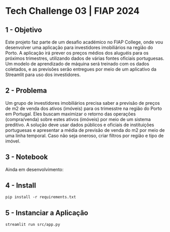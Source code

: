 # Tech Challenge 03 | FIAP 2024

## 1 - Objetivo

Este projeto faz parte de um desafio académico no FIAP College, onde vou desenvolver uma aplicação para investidores imobiliários na região do Porto. A aplicação irá prever os preços médios dos aluguéis para os próximos trimestres, utilizando dados de várias fontes oficiais portuguesas. Um modelo de aprendizado de máquina será treinado com os dados coletados, e as previsões serão entregues por meio de um aplicativo da Streamlit para uso dos investidores.

## 2 - Problema

Um grupo de investidores imobiliários precisa saber a previsão de preços de m2 de venda dos ativos (imóveis) para os trimesstre na região do Porto em Portugal.
Eles buscam maximizar o retorno das operações (compra/venda) sobre estes ativos (imóveis) por meio de um sistema preditivo.
A solução deve usar dados públicos e oficiais de instituições portuguesas e apresentar a média de previsão de venda do m2 por meio de uma linha temporal.
Caso não seja oneroso, criar filtros por região e tipo de imóvel.

## 3 - Notebook

Ainda em desenvolvimento:

## 4 - Install

```console
pip install -r requirements.txt
```

## 5 - Instanciar a Aplicação 

```console
streamlit run src/app.py
```